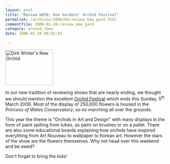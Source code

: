 ```yaml
---
layout: post
title: "Review &#58; Kew Gardens' Orchid Festival"
permalink: /archives/2006/02/review_kew_gard.html
commentfile: 2006-02-28-review_kew_gard
category: around_town
date: 2006-02-28 08:56:03

---
```


<a href="/assets/images/2006/dirks_kew_orchid.jpg"><img src="/assets/images/2006/dirks_kew_orchid-thumb.jpg" width="150" height="112" alt="Dirk Winter's Kew Orchid" title="Dirk Winter's Kew Orchid" class="photo right" /></a>

In our new tradition of reviewing shows that are nearly ending, we thought we should mention the excellent [Orchid Festival](http://www.rbgkew.org.uk/orchids/index.htm) which ends this Sunday, 5<sup>th</sup> March 2006. Most of the display of 250,000 flowers is housed in the *Princess of Wales Conservatory*, so no marching all over the grounds.

This year the theme is "Orchids in Art and Design" with many displays in the form of paint spilling from tubes, as paint on brushes or on a pallet. There are also some educational boards explaining how orchids have inspired everything from Art Nouveau to wallpaper to Korean art. However the stars of the show are the flowers themselves. Why not head over this weekend and be awed?

Don't forget to bring the kids!
